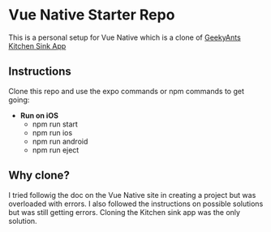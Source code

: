 # Vue Native Starter Repo

This is a personal setup for Vue Native which is a clone of [GeekyAnts Kitchen Sink App](https://github.com/GeekyAnts/NativeBase-KitchenSink)

## Instructions

Clone this repo and use the expo commands or npm commands to get going:

* **Run on iOS**
  * npm run start
  * npm run ios
  * npm run android
  * npm run eject

## Why clone?

I tried followig the doc on the Vue Native site in creating a project but was overloaded with errors. I also followed the instructions on possible solutions but was still getting errors. Cloning the Kitchen sink app was the only solution.

